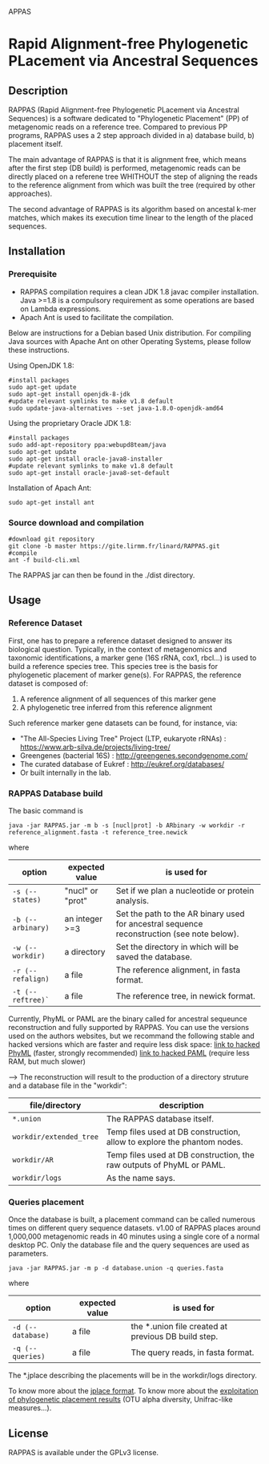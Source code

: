 APPAS
# Rapid Alignment-free Phylogenetic PLacement via Ancestral Sequences

## Description

RAPPAS (Rapid Alignment-free Phylogenetic PLacement via Ancestral Sequences) is a software dedicated to "Phylogenetic Placement" (PP) of metagenomic reads on a reference tree. Compared to previous PP programs, RAPPAS uses a 2 step approach divided in a) database build, b) placement itself.

The main advantage of RAPPAS is that it is alignment free, which means after the first step (DB build) is performed, metagenomic reads can be directly placed on a referene tree WHITHOUT the step of aligning the reads to the reference alignment from which was built the tree (required by other approaches).

The second advantage of RAPPAS is its algorithm based on ancestal k-mer matches, which makes its execution time linear to the length of the placed sequences.

## Installation

### Prerequisite

- RAPPAS compilation requires a clean JDK 1.8 javac compiler installation. Java >=1.8 is a compulsory requirement as some operations are based on Lambda expressions.
- Apach Ant is used to facilitate the compilation.

Below are  instructions for a Debian based Unix distribution. For compiling Java sources with Apache Ant on other Operating Systems, please follow these instructions.

Using OpenJDK 1.8:
```
#install packages
sudo apt-get update
sudo apt-get install openjdk-8-jdk
#update relevant symlinks to make v1.8 default
sudo update-java-alternatives --set java-1.8.0-openjdk-amd64

```
Using the proprietary Oracle JDK 1.8:
```
#install packages
sudo add-apt-repository ppa:webupd8team/java
sudo apt-get update
sudo apt-get install oracle-java8-installer
#update relevant symlinks to make v1.8 default
sudo apt-get install oracle-java8-set-default
```

Installation of Apach Ant:
```
sudo apt-get install ant
```

### Source download and compilation

```
#download git repository
git clone -b master https://gite.lirmm.fr/linard/RAPPAS.git
#compile
ant -f build-cli.xml
```
The RAPPAS jar can then be found in the ./dist directory.




## Usage

### Reference Dataset
First, one has to prepare a reference dataset designed to answer its biological question. Typically, in the context of metagenomics and taxonomic identifications, a marker gene (16S rRNA, cox1, rbcl...) is used to build a reference species tree. This species tree is the basis for phylogenetic placement of marker gene(s).
For RAPPAS, the reference dataset is composed of:
1. A reference alignment of all sequences of this marker gene
2. A phylogenetic tree inferred from this reference alignment

Such reference marker gene datasets can be found, for instance, via:
- "The All-Species Living Tree" Project (LTP, eukaryote rRNAs) :  <https://www.arb-silva.de/projects/living-tree/>
- Greengenes (bacterial 16S) : <http://greengenes.secondgenome.com/>
- The curated database of Eukref : <http://eukref.org/databases/>
- Or built internally in the lab.

### RAPPAS Database build 

The basic command is 

```
java -jar RAPPAS.jar -m b -s [nucl|prot] -b ARbinary -w workdir -r reference_alignment.fasta -t reference_tree.newick
```

where

option | expected value | is used for
--- | --- | ---
`-s (--states)` | "nucl" or "prot" | Set if we plan a nucleotide or protein analysis.
`-b (--arbinary)` | an integer >=3 | Set the path to the AR binary used for ancestral sequence reconstruction (see note below).
`-w (--workdir)` | a directory | Set the directory in which will be saved the database.
`-r (--refalign)` | a file | The reference alignment, in fasta format.
`-t (--reftree)̀` | a file | The reference tree, in newick format.

Currently, PhyML or PAML are the binary called for ancestral sequeunce reconstruction and fully supported by RAPPAS.
You can use the versions used on the authors websites, but we recommand the following stable and hacked versions which are faster and require less disk space:
[link to hacked PhyML]() (faster, strongly recommended)
[link to hacked PAML]()  (require less RAM, but much slower)

--> The reconstruction will result to the production of a directory struture and a database file in the "workdir":

file/directory | description
--- | --- 
`*.union` | The RAPPAS database itself.
`workdir/extended_tree` | Temp files used at DB construction, allow to explore the phantom nodes.
`workdir/AR` | Temp files used at DB construction, the raw outputs of PhyML or PAML.
`workdir/logs` | As the name says.


### Queries placement

Once the database is built, a placement command can be called numerous times on different query sequence datasets. v1.00 of RAPPAS places around 1,000,000 metagenomic reads in 40 minutes using a single core of a normal desktop PC. Only the database file and the query sequences are used as parameters.


```
java -jar RAPPAS.jar -m p -d database.union -q queries.fasta 
```

where

option | expected value | is used for
--- | --- | ---
`-d (--database)` | a file | the *.union file created at previous DB build step.
`-q (--queries)` | a file | The query reads, in fasta format.

The *.jplace describing the placements will be in the workdir/logs directory.

To know more about the [jplace format](http://journals.plos.org/plosone/article?id=10.1371/journal.pone.0031009).
To know more about the [exploitation of phylogenetic placement results](https://matsen.github.io/pplacer/generated_rst/guppy.html#introduction) (OTU alpha diversity, Unifrac-like measures...).


## License

RAPPAS is available under the GPLv3 license.


